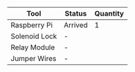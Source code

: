 |  Tool             | Status         | Quantity     |
| --------          | -------        |  -----       |
|   Raspberry Pi    |   Arrived      |      1       |
|   Solenoid Lock   |     -          |              |
|   Relay Module    |     -          |              |
|   Jumper Wires    |     -          |              |
